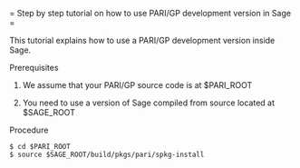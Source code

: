 = Step by step tutorial on how to use PARI/GP development version in Sage =

This tutorial explains how to use a PARI/GP development version inside Sage.

Prerequisites

1. We assume that your PARI/GP source code is at $PARI_ROOT

2. You need to use a version of Sage compiled from source located at $SAGE_ROOT

Procedure

    $ cd $PARI_ROOT
    $ source $SAGE_ROOT/build/pkgs/pari/spkg-install
    
